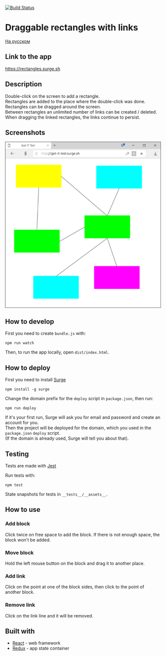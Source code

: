 [![Build Status](https://travis-ci.org/fortymorgan/draggable-rectangles-with-links.svg?branch=master)](https://travis-ci.org/fortymorgan/draggable-rectangles-with-links)

# Draggable rectangles with links

[На русском](README.ru.md)

## Link to the app
https://rectangles.surge.sh

## Description
Double-click on the screen to add a rectangle.  
Rectangles are added to the place where the double-click was done.  
Rectangles can be dragged around the screen.  
Between rectangles an unlimited number of links can be created / deleted.  
When dragging the linked rectangles, the links continue to persist.

## Screenshots
<img src="screenshots/Blocks.png" alt="Rects and links" title="Rects and links" />

## How to develop
First you need to create `bundle.js` with:
```
npm run watch
```
Then, to run the app locally, open `dist/index.html`.

## How to deploy
First you need to install [Surge](http://surge.sh)
```
npm install -g surge
```
Change the domain prefix for the `deploy` script in `package.json`, then run:
```
npm run deploy
```
If it's your first run, Surge will ask you for email and password and create an account for you.  
Then the project will be deployed for the domain, which you used in the `package.json` `deploy` script.  
(If the domain is already used, Surge will tell you about that).

## Testing

Tests are made with [Jest](https://github.com/facebook/jest)

Run tests with:
```
npm test
```
State snapshots for tests in `__tests__/__assets__`.

## How to use

### Add block
Click twice on free space to add the block. If there is not enough space, the block won't be added.

### Move block
Hold the left mouse button on the block and drag it to another place.

### Add link
Click on the point at one of the block sides, then click to the point of another block.

### Remove link
Click on the link line and it will be removed.

## Built with
- [React](https://github.com/facebook/react) - web framework
- [Redux](https://github.com/reduxjs/redux) - app state container
